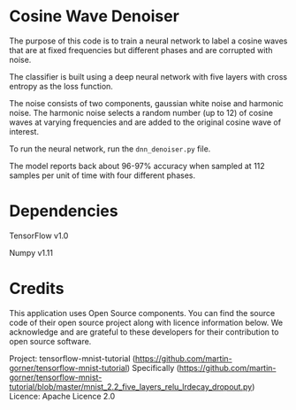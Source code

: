 Cosine Wave Denoiser
====================

The purpose of this code is to train a neural network
to label a cosine waves that are at fixed frequencies but 
different phases and are corrupted with noise. 

The classifier is built using a deep neural network with five
layers with cross entropy as the loss function.

The noise consists of two components, gaussian white noise
and harmonic noise. The harmonic noise 
selects a random number (up to 12) of cosine waves 
at varying frequencies and are added to the original
cosine wave of interest.

To run the neural network, run the `dnn_denoiser.py` file.

The model reports back about 96-97% accuracy when sampled
at 112 samples per unit of time with four different phases.

Dependencies
=============

TensorFlow v1.0

Numpy v1.11

Credits
==========

This application uses Open Source components. You can find
the source code of their open source project along with licence
information below. We acknowledge and are grateful to these
developers for their contribution to open source software.

Project: tensorflow-mnist-tutorial (https://github.com/martin-gorner/tensorflow-mnist-tutorial)
Specifically (https://github.com/martin-gorner/tensorflow-mnist-tutorial/blob/master/mnist_2.2_five_layers_relu_lrdecay_dropout.py)
Licence: Apache Licence 2.0

